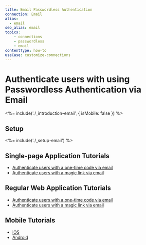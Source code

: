 ```yaml
---
title: Email Passwordless Authentication
connection: Email
alias:
  - email
seo_alias: email
topics:
    - connections
    - passwordless
    - email
contentType: how-to
useCase: customize-connections
---
```


# Authenticate users with using Passwordless Authentication via Email

<%= include('./_introduction-email', { isMobile: false }) %>

## Setup

<%= include('./_setup-email') %>

## Single-page Application Tutorials

 - [Authenticate users with a one-time code via email](/connections/passwordless/spa-email-code)
 - [Authenticate users with a magic link via email](/connections/passwordless/spa-email-link)

## Regular Web Application Tutorials

 - [Authenticate users with a one-time code via email](/connections/passwordless/regular-web-app-email-code)
 - [Authenticate users with a magic link via email](/connections/passwordless/regular-web-app-email-link)

## Mobile Tutorials

 - [iOS](/connections/passwordless/ios-email-swift)
 - [Android](/connections/passwordless/android-email)
